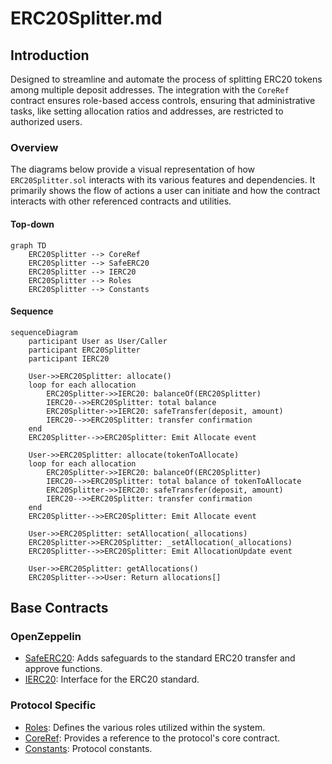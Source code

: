 # ERC20Splitter.md

## Introduction
Designed to streamline and automate the process of splitting ERC20 tokens among multiple deposit addresses. The integration with the `CoreRef` contract ensures role-based access controls, ensuring that administrative tasks, like setting allocation ratios and addresses, are restricted to authorized users.

### Overview
The diagrams below provide a visual representation of how `ERC20Splitter.sol` interacts with its various features and dependencies. It primarily shows the flow of actions a user can initiate and how the contract interacts with other referenced contracts and utilities.

#### Top-down
```mermaid
graph TD
    ERC20Splitter --> CoreRef
    ERC20Splitter --> SafeERC20
    ERC20Splitter --> IERC20
    ERC20Splitter --> Roles
    ERC20Splitter --> Constants
```
#### Sequence
```mermaid
sequenceDiagram
    participant User as User/Caller
    participant ERC20Splitter
    participant IERC20

    User->>ERC20Splitter: allocate()
    loop for each allocation
        ERC20Splitter->>IERC20: balanceOf(ERC20Splitter)
        IERC20-->>ERC20Splitter: total balance
        ERC20Splitter->>IERC20: safeTransfer(deposit, amount)
        IERC20-->>ERC20Splitter: transfer confirmation
    end
    ERC20Splitter-->>ERC20Splitter: Emit Allocate event

    User->>ERC20Splitter: allocate(tokenToAllocate)
    loop for each allocation
        ERC20Splitter->>IERC20: balanceOf(ERC20Splitter)
        IERC20-->>ERC20Splitter: total balance of tokenToAllocate
        ERC20Splitter->>IERC20: safeTransfer(deposit, amount)
        IERC20-->>ERC20Splitter: transfer confirmation
    end
    ERC20Splitter-->>ERC20Splitter: Emit Allocate event

    User->>ERC20Splitter: setAllocation(_allocations)
    ERC20Splitter->>ERC20Splitter: _setAllocation(_allocations)
    ERC20Splitter-->>ERC20Splitter: Emit AllocationUpdate event

    User->>ERC20Splitter: getAllocations()
    ERC20Splitter-->>User: Return allocations[]
```

## Base Contracts
### OpenZeppelin
- [SafeERC20](https://github.com/OpenZeppelin/openzeppelin-contracts/blob/master/contracts/token/ERC20/utils/SafeERC20.sol): Adds safeguards to the standard ERC20 transfer and approve functions.
- [IERC20](https://github.com/OpenZeppelin/openzeppelin-contracts/blob/master/contracts/token/ERC20/IERC20.sol): Interface for the ERC20 standard.
### Protocol Specific
- [Roles](https://github.com/ZTX-Foundation/tuxedo/blob/develop/src/core/Roles.sol): Defines the various roles utilized within the system.
- [CoreRef](https://github.com/ZTX-Foundation/tuxedo/blob/develop/src/refs/CoreRef.sol): Provides a reference to the protocol's core contract.
- [Constants](https://github.com/ZTX-Foundation/tuxedo/blob/develop/src/Constants.sol): Protocol constants.
